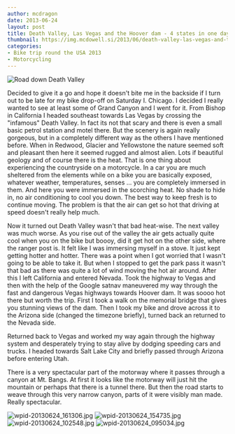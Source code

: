 ```yaml
---
author: mcdragon
date: 2013-06-24
layout: post
title: Death Valley, Las Vegas and the Hoover dam - 4 states in one day
thumbnail: https://img.mcdowell.si/2013/06/death-valley-las-vegas-and-the-hoover-dam-4-states-in-one-day.png
categories:
- Bike trip round the USA 2013
- Motorcycling
---
```




![Road down Death Valley](https://img.mcdowell.si/2013/06/wpid-20130624_1049081-1.jpg "Road down Death Valley")

Decided to give it a go and hope it doesn't bite me in the backside if I turn out to be late for my bike drop-off on Saturday I. Chicago.
I decided I really wanted to see at least some of Grand Canyon and I went for it. From Bishop in California I headed southeast towards Las Vegas by crossing the "infamous" Death Valley. In fact its not that scary and there is even a small basic petrol station and motel there.
But the scenery is again really gorgeous, but in a completely different way as the others I have mentioned before. When in Redwood, Glacier and Yellowstone the nature seemed soft and pleasant then here it seemed rugged and almost alien. Lots if beautiful geology and of course there is the heat. That is one thing about experiencing the countryside on a motorcycle. In a car you are much sheltered from the elements while on a bike you are basically exposed, whatever weather, temperatures, senses ... you are completely immersed in them. And here you were immersed in the scorching heat. No shade to hide in, no air conditioning to cool you down. The best way to keep fresh is to continue moving. The problem is that the air can get so hot that driving at speed doesn't really help much.

Now it turned out Death Valley wasn't that bad heat-wise. The next valley was much worse. As you rise out of the valley the air gets actually quite cool when you on the bike but boooy, did it get hot on the other side, where the ranger post is. It felt like I was immersing myself in a stove. It just kept getting hotter and hotter. There was a point when I got worried that I wasn't going to be able to take it. But when I stopped to get the park pass it wasn't that bad as there was quite a lot of wind moving the hot air around.
After this I left California and entered Nevada. Took the highway to Vegas and then with the help of the Google satnav maneuvered my way through the fast and dangerous Vegas highways towards Hoover dam. It was soooo hot there but worth the trip. First I took a walk on the memorial bridge that gives you stunning views of the dam. Then I took my bike and drove across it to the Arizona side (changed the timezone briefly), turned back an returned to the Nevada side.

Returned back to Vegas and worked my way again through the highway system and desperately trying to stay alive by dodging speeding cars and trucks. I headed towards Salt Lake City and briefly passed through Arizona before entering Utah.

There is a very spectacular part of the motorway where it passes through a canyon at Mt. Bangs. At first it looks like the motorway will just hit the mountain or perhaps that there is a tunnel there. But then the road starts to weave through this very narrow canyon, parts of it were visibly man made. Really spectacular.

![wpid-20130624_161306.jpg](https://img.mcdowell.si/2013/06/wpid-20130624_161306-1.jpg "Hoover dam from the Arizona side")
![wpid-20130624_154735.jpg](https://img.mcdowell.si/2013/06/wpid-20130624_154735-1.jpg "View from the memorial bridge")
![wpid-20130624_102548.jpg](https://img.mcdowell.si/2013/06/wpid-20130624_102548-1.jpg "This was the state if the public toilets at a vista point above Death Valley. And yes. Those are bullet holes. Yiiihaaaaa")
![wpid-20130624_095034.jpg](https://img.mcdowell.si/2013/06/wpid-20130624_095034-1.jpg "Road towards Death Valley")

